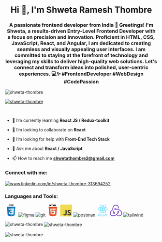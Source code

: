 <h1 align="center">Hi 👋, I'm Shweta Ramesh Thombre</h1>
<h3 align="center">A passionate frontend developer from India 👋 Greetings! I'm Shweta, a results-driven Entry-Level Frontend Developer with a focus on precision and innovation. Proficient in HTML, CSS, JavaScript, React, and Angular, I am dedicated to creating seamless and visually appealing user interfaces. I am committed to staying at the forefront of technology and leveraging my skills to deliver high-quality web solutions. Let's connect and transform ideas into polished, user-centric experiences. 💻✨ #FrontendDeveloper #WebDesign #CodePassion</h3>

<p align="left"> <img src="https://komarev.com/ghpvc/?username=shweta-thombre&label=Profile%20views&color=0e75b6&style=flat" alt="shweta-thombre" /> </p>

<p align="left"> <a href="https://github.com/ryo-ma/github-profile-trophy"><img src="https://github-profile-trophy.vercel.app/?username=shweta-thombre" alt="shweta-thombre" /></a> </p>

<p align="left"> <a href="https://twitter.com/" target="blank"><img src="https://img.shields.io/twitter/follow/?logo=twitter&style=for-the-badge" alt="" /></a> </p>

- 🌱 I’m currently learning **React JS / Redux-toolkit**

- 👯 I’m looking to collaborate on **React**

- 🤝 I’m looking for help with **Front-End Tech Stack**

- 💬 Ask me about **React / JavaScript**

- 📫 How to reach me **shwetathombre2@gmail.com**

<h3 align="left">Connect with me:</h3>
<p align="left">
<a href="https://linkedin.com/in/www.linkedin.com/in/shweta-thombre-313694252" target="blank"><img align="center" src="https://raw.githubusercontent.com/rahuldkjain/github-profile-readme-generator/master/src/images/icons/Social/linked-in-alt.svg" alt="www.linkedin.com/in/shweta-thombre-313694252" height="30" width="40" /></a>
</p>

<h3 align="left">Languages and Tools:</h3>
<p align="left"> <a href="https://www.w3schools.com/css/" target="_blank" rel="noreferrer"> <img src="https://raw.githubusercontent.com/devicons/devicon/master/icons/css3/css3-original-wordmark.svg" alt="css3" width="40" height="40"/> </a> <a href="https://www.figma.com/" target="_blank" rel="noreferrer"> <img src="https://www.vectorlogo.zone/logos/figma/figma-icon.svg" alt="figma" width="40" height="40"/> </a> <a href="https://git-scm.com/" target="_blank" rel="noreferrer"> <img src="https://www.vectorlogo.zone/logos/git-scm/git-scm-icon.svg" alt="git" width="40" height="40"/> </a> <a href="https://www.w3.org/html/" target="_blank" rel="noreferrer"> <img src="https://raw.githubusercontent.com/devicons/devicon/master/icons/html5/html5-original-wordmark.svg" alt="html5" width="40" height="40"/> </a> <a href="https://developer.mozilla.org/en-US/docs/Web/JavaScript" target="_blank" rel="noreferrer"> <img src="https://raw.githubusercontent.com/devicons/devicon/master/icons/javascript/javascript-original.svg" alt="javascript" width="40" height="40"/> </a> <a href="https://postman.com" target="_blank" rel="noreferrer"> <img src="https://www.vectorlogo.zone/logos/getpostman/getpostman-icon.svg" alt="postman" width="40" height="40"/> </a> <a href="https://reactjs.org/" target="_blank" rel="noreferrer"> <img src="https://raw.githubusercontent.com/devicons/devicon/master/icons/react/react-original-wordmark.svg" alt="react" width="40" height="40"/> </a> <a href="https://redux.js.org" target="_blank" rel="noreferrer"> <img src="https://raw.githubusercontent.com/devicons/devicon/master/icons/redux/redux-original.svg" alt="redux" width="40" height="40"/> </a> <a href="https://tailwindcss.com/" target="_blank" rel="noreferrer"> <img src="https://www.vectorlogo.zone/logos/tailwindcss/tailwindcss-icon.svg" alt="tailwind" width="40" height="40"/> </a> </p>

<p><img align="left" src="https://github-readme-stats.vercel.app/api/top-langs?username=shweta-thombre&show_icons=true&locale=en&layout=compact" alt="shweta-thombre" /></p>

<p>&nbsp;<img align="center" src="https://github-readme-stats.vercel.app/api?username=shweta-thombre&show_icons=true&locale=en" alt="shweta-thombre" /></p>

<p><img align="center" src="https://github-readme-streak-stats.herokuapp.com/?user=shweta-thombre&" alt="shweta-thombre" /></p>
